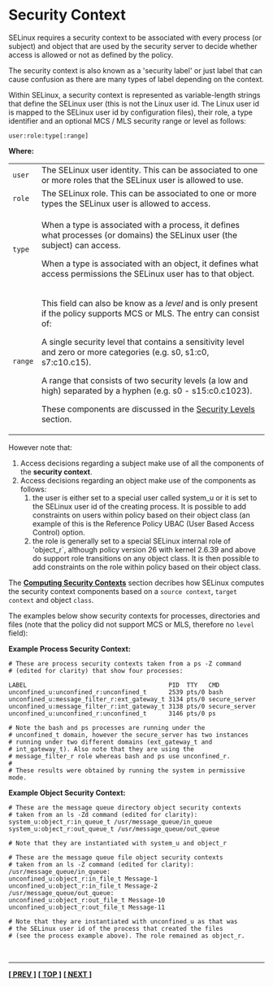 # Security Context

SELinux requires a security context to be associated with every process
(or subject) and object that are used by the security server to decide
whether access is allowed or not as defined by the policy.

The security context is also known as a 'security label' or just label
that can cause confusion as there are many types of label depending on
the context.

Within SELinux, a security context is represented as variable-length
strings that define the SELinux user (this is not the Linux user id. The
Linux user id is mapped to the SELinux user id by configuration files),
their role, a type identifier and an optional MCS / MLS security range or
level as follows:

`user:role:type[:range]`

**Where:**

<table>
<tbody>
<tr>
<td><code>user</code></td>
<td>The SELinux user identity. This can be associated to one or more roles that the SELinux user is allowed to use.</td>
</tr>
<tr>
<td><code>role</code></td>
<td>The SELinux role. This can be associated to one or more types the SELinux user is allowed to access.</td>
</tr>
<tr>
<td><code>type</code></td>
<td><p>When a type is associated with a process, it defines what processes (or domains) the SELinux user (the subject) can access.</p>
<p>When a type is associated with an object, it defines what access permissions the SELinux user has to that object.</p></td>
</tr>
<tr>
<td><code>range</code></td>
<td><p>This field can also be know as a <em>level</em> and is only present if the policy supports MCS or MLS. The entry can consist of:
<p>A single security level that contains a sensitivity level and zero or more categories (e.g. s0, s1:c0, s7:c10.c15).</p>
<p>A range that consists of two security levels (a low and high) separated by a hyphen (e.g. s0 - s15:c0.c1023).</p>
<p>These components are discussed in the <a href="mls_mcs.md#security-levels">Security Levels</a> section.</p></td>
</tr>
</tbody>
</table>

However note that:

1.  Access decisions regarding a subject make use of all the components
    of the **security context**.
2.  Access decisions regarding an object make use of the components as
    follows:
    1.  the user is either set to a special user called system_u or it
        is set to the SELinux user id of the creating process. It is
        possible to add constraints on users within policy based on
        their object class (an example of this is the Reference Policy
        UBAC (User Based Access Control) option.
    2.  the role is generally set to a special SELinux internal role of
        'object_r`, although policy version 26 with kernel 2.6.39 and
        above do support role transitions on any object class. It is
        then possible to add constraints on the role within policy
        based on their object class.

The [**Computing Security Contexts**](computing_security_contexts.md#computing-security-contexts)
section decribes how SELinux computes the security context components based
on a `source context`, `target context` and object `class`.

The examples below show security contexts for processes, directories and files
(note that the policy did not support MCS or MLS, therefore no `level` field):

**Example Process Security Context:**

```
# These are process security contexts taken from a ps -Z command
# (edited for clarity) that show four processes:

LABEL                                       PID  TTY   CMD
unconfined_u:unconfined_r:unconfined_t      2539 pts/0 bash
unconfined_u:message_filter_r:ext_gateway_t 3134 pts/0 secure_server
unconfined_u:message_filter_r:int_gateway_t 3138 pts/0 secure_server
unconfined_u:unconfined_r:unconfined_t      3146 pts/0 ps

# Note the bash and ps processes are running under the
# unconfined_t domain, however the secure_server has two instances
# running under two different domains (ext_gateway_t and
# int_gateway_t). Also note that they are using the
# message_filter_r role whereas bash and ps use unconfined_r.
#
# These results were obtained by running the system in permissive mode.
```

**Example Object Security Context:**

```
# These are the message queue directory object security contexts
# taken from an ls -Zd command (edited for clarity):
system_u:object_r:in_queue_t /usr/message_queue/in_queue
system_u:object_r:out_queue_t /usr/message_queue/out_queue

# Note that they are instantiated with system_u and object_r
```

```
# These are the message queue file object security contexts
# taken from an ls -Z command (edited for clarity):
/usr/message_queue/in_queue:
unconfined_u:object_r:in_file_t Message-1
unconfined_u:object_r:in_file_t Message-2
/usr/message_queue/out_queue:
unconfined_u:object_r:out_file_t Message-10
unconfined_u:object_r:out_file_t Message-11

# Note that they are instantiated with unconfined_u as that was
# the SELinux user id of the process that created the files
# (see the process example above). The role remained as object_r.
```

<br>

<!-- %CUTHERE% -->

---
**[[ PREV ]](type_enforcement.md)** **[[ TOP ]](#)** **[[ NEXT ]](subjects.md)**
